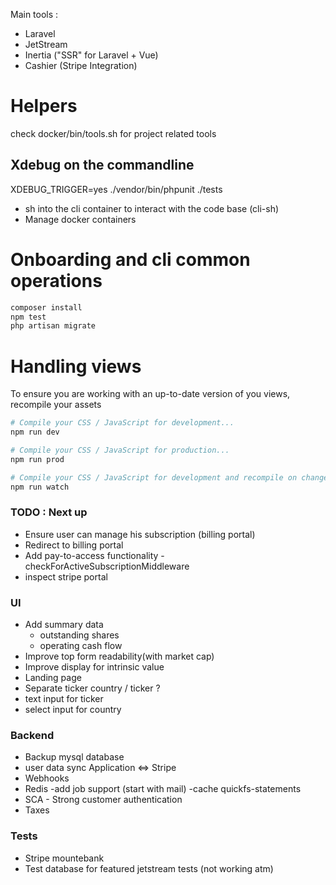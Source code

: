 Main tools : 
 * Laravel
 * JetStream
 * Inertia ("SSR" for Laravel + Vue)
 * Cashier (Stripe Integration)

# Helpers 

check docker/bin/tools.sh for project related tools

## Xdebug on the commandline 
XDEBUG_TRIGGER=yes ./vendor/bin/phpunit ./tests

* sh into the cli container to interact with the code base (cli-sh)
* Manage docker containers

# Onboarding and cli common operations

```sh
composer install
npm test
php artisan migrate
```

# Handling views

To ensure you are working with an up-to-date version of you views, recompile your assets

```sh
# Compile your CSS / JavaScript for development...
npm run dev

# Compile your CSS / JavaScript for production...
npm run prod

# Compile your CSS / JavaScript for development and recompile on change...
npm run watch
```

### TODO : Next up
* Ensure user can manage his subscription (billing portal)
* Redirect to billing portal
* Add pay-to-access functionality - checkForActiveSubscriptionMiddleware
* inspect stripe portal


### UI 
* Add summary data
    * outstanding shares
    * operating cash flow
* Improve top form readability(with market cap)
* Improve display for intrinsic value
* Landing page
* Separate ticker country / ticker ?
* text input for ticker
* select input for country


### Backend
* Backup mysql database
* user data sync Application <=> Stripe
* Webhooks
* Redis 
    -add job support (start with mail)
    -cache quickfs-statements
* SCA - Strong customer authentication
* Taxes

### Tests
* Stripe mountebank
* Test database for featured jetstream tests (not working atm)
